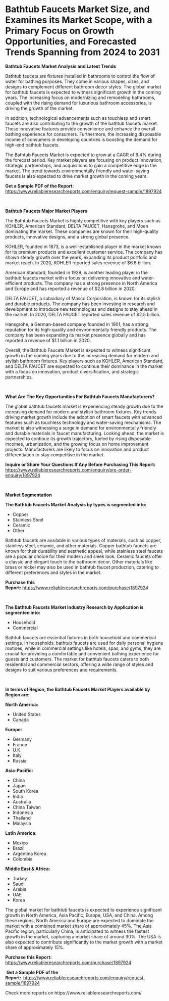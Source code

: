 <p><h1>Bathtub Faucets Market Size, and Examines its Market Scope, with a Primary Focus on Growth Opportunities, and Forecasted Trends Spanning from 2024 to 2031</h1></p><p><strong>Bathtub Faucets Market Analysis and Latest Trends</strong></p>
<p><p>Bathtub faucets are fixtures installed in bathrooms to control the flow of water for bathing purposes. They come in various shapes, sizes, and designs to complement different bathroom decor styles. The global market for bathtub faucets is expected to witness significant growth in the coming years. The increasing focus on modernizing and remodeling bathrooms, coupled with the rising demand for luxurious bathroom accessories, is driving the growth of the market. </p><p>In addition, technological advancements such as touchless and smart faucets are also contributing to the growth of the bathtub faucets market. These innovative features provide convenience and enhance the overall bathing experience for consumers. Furthermore, the increasing disposable income of consumers in developing countries is boosting the demand for high-end bathtub faucets.</p><p>The Bathtub Faucets Market is expected to grow at a CAGR of 8.4% during the forecast period. Key market players are focusing on product innovation, strategic partnerships, and acquisitions to gain a competitive edge in the market. The trend towards environmentally friendly and water-saving faucets is also expected to drive market growth in the coming years.</p></p>
<p><strong>Get a Sample PDF of the Report:&nbsp;</strong> <a href="https://www.reliableresearchreports.com/enquiry/request-sample/1897924">https://www.reliableresearchreports.com/enquiry/request-sample/1897924</a></p>
<p>&nbsp;</p>
<p><strong>Bathtub Faucets Major Market Players</strong></p>
<p><p>The Bathtub Faucets Market is highly competitive with key players such as KOHLER, American Standard, DELTA FAUCET, Hansgrohe, and Moen dominating the market. These companies are known for their high-quality products, innovative designs, and a strong global presence.</p><p>KOHLER, founded in 1873, is a well-established player in the market known for its premium products and excellent customer service. The company has shown steady growth over the years, expanding its product portfolio and market reach. In 2020, KOHLER reported sales revenue of $6.6 billion.</p><p>American Standard, founded in 1929, is another leading player in the bathtub faucets market with a focus on delivering innovative and water-efficient products. The company has a strong presence in North America and Europe and has reported a revenue of $2.8 billion in 2020.</p><p>DELTA FAUCET, a subsidiary of Masco Corporation, is known for its stylish and durable products. The company has been investing in research and development to introduce new technologies and designs to stay ahead in the market. In 2020, DELTA FAUCET reported sales revenue of $2.5 billion.</p><p>Hansgrohe, a German-based company founded in 1901, has a strong reputation for its high-quality and environmentally friendly products. The company has been expanding its market presence globally and has reported a revenue of $1.1 billion in 2020.</p><p>Overall, the Bathtub Faucets Market is expected to witness significant growth in the coming years due to the increasing demand for modern and stylish bathroom fixtures. Key players such as KOHLER, American Standard, and DELTA FAUCET are expected to continue their dominance in the market with a focus on innovation, product diversification, and strategic partnerships.</p></p>
<p>&nbsp;</p>
<p><strong>What Are The Key Opportunities For Bathtub Faucets Manufacturers?</strong></p>
<p><p>The global bathtub faucets market is experiencing steady growth due to the increasing demand for modern and stylish bathroom fixtures. Key trends driving market growth include the adoption of smart faucets with advanced features such as touchless technology and water-saving mechanisms. The market is also witnessing a surge in demand for environmentally friendly and durable materials in faucet manufacturing. Looking ahead, the market is expected to continue its growth trajectory, fueled by rising disposable incomes, urbanization, and the growing focus on home improvement projects. Manufacturers are likely to focus on innovation and product differentiation to stay competitive in the market.</p></p>
<p><strong>Inquire or Share Your Questions If Any Before Purchasing This Report:</strong> <a href="https://www.reliableresearchreports.com/enquiry/pre-order-enquiry/1897924">https://www.reliableresearchreports.com/enquiry/pre-order-enquiry/1897924</a></p>
<p>&nbsp;</p>
<p><strong>Market Segmentation</strong></p>
<p><strong>The Bathtub Faucets Market Analysis by types is segmented into:</strong></p>
<p><ul><li>Copper</li><li>Stainless Steel</li><li>Ceramic</li><li>Other</li></ul></p>
<p><p>Bathtub faucets are available in various types of materials, such as copper, stainless steel, ceramic, and other materials. Copper bathtub faucets are known for their durability and aesthetic appeal, while stainless steel faucets are a popular choice for their modern and sleek look. Ceramic faucets offer a classic and elegant touch to the bathroom decor. Other materials like brass or nickel may also be used in bathtub faucet production, catering to different preferences and styles in the market.</p></p>
<p><strong>Purchase this Report:&nbsp;</strong><a href="https://www.reliableresearchreports.com/purchase/1897924">https://www.reliableresearchreports.com/purchase/1897924</a></p>
<p>&nbsp;</p>
<p><strong>The Bathtub Faucets Market Industry Research by Application is segmented into:</strong></p>
<p><ul><li>Household</li><li>Commercial</li></ul></p>
<p><p>Bathtub faucets are essential fixtures in both household and commercial settings. In households, bathtub faucets are used for daily personal hygiene routines, while in commercial settings like hotels, spas, and gyms, they are crucial for providing a comfortable and convenient bathing experience for guests and customers. The market for bathtub faucets caters to both residential and commercial sectors, offering a wide range of styles and designs to suit various preferences and requirements.</p></p>
<p>&nbsp;</p>
<p><strong>In terms of Region, the Bathtub Faucets Market Players available by Region are:</strong></p>
<p>
    <p> <strong> North America: </strong>
        <ul>
            <li>United States</li>
            <li>Canada</li>
        </ul>
        </p> 
    <p> <strong> Europe: </strong>
        <ul>
            <li>Germany</li>
            <li>France</li>
            <li>U.K.</li>
            <li>Italy</li>
            <li>Russia</li>
        </ul>
        </p> 
    <p> <strong> Asia-Pacific: </strong>
        <ul>
            <li>China</li>
            <li>Japan</li>
            <li>South Korea</li>
            <li>India</li>
            <li>Australia</li>
            <li>China Taiwan</li>
            <li>Indonesia</li>
            <li>Thailand</li>
            <li>Malaysia</li>
        </ul>
        </p> 
    <p> <strong> Latin America: </strong>
        <ul>
            <li>Mexico</li>
            <li>Brazil</li>
            <li>Argentina Korea</li>
            <li>Colombia</li>
        </ul>
        </p> 
    <p> <strong> Middle East & Africa: </strong>
        <ul>
            <li>Turkey</li>
            <li>Saudi</li>
            <li>Arabia</li>
            <li>UAE</li>
            <li>Korea</li>
        </ul>
    </p>
    </p>
<p><p>The global market for bathtub faucets is expected to experience significant growth in North America, Asia Pacific, Europe, USA, and China. Among these regions, North America and Europe are expected to dominate the market with a combined market share of approximately 45%. The Asia Pacific region, particularly China, is anticipated to witness the fastest growth in the market, capturing a market share of around 30%. The USA is also expected to contribute significantly to the market growth with a market share of approximately 15%.</p></p>
<p><strong>Purchase this Report: </strong><a href="https://www.reliableresearchreports.com/purchase/1897924">https://www.reliableresearchreports.com/purchase/1897924</a></p>
<p>&nbsp;<strong>Get a Sample PDF of the Report:&nbsp;&nbsp;</strong><a href="https://www.reliableresearchreports.com/enquiry/request-sample/1897924">https://www.reliableresearchreports.com/enquiry/request-sample/1897924</a></p>
<p><strong></strong></p>
<p>Check more reports on https://www.reliableresearchreports.com/</p>